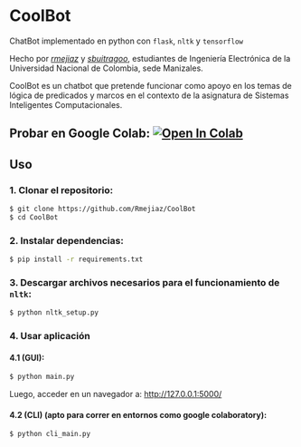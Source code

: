 # CoolBot

ChatBot implementado en python con `flask`, `nltk` y `tensorflow` 

Hecho por [_rmejiaz_](https://github.com/Rmejiaz) y [_sbuitragoo_](https://github.com/sbuitragoo), estudiantes de Ingeniería Electrónica de la Universidad Nacional de Colombia, sede Manizales.


CoolBot es un chatbot que pretende funcionar como apoyo en los temas de lógica de predicados y marcos en el contexto de la asignatura de Sistemas Inteligentes Computacionales.


## Probar en Google Colab: [![Open In Colab](https://colab.research.google.com/assets/colab-badge.svg)](https://colab.research.google.com/drive/12AIbnnf80CH1Z7h4zQ4ir3JE00KiRfj5?usp=sharing)

## Uso

### 1. Clonar el repositorio:

```bash
$ git clone https://github.com/Rmejiaz/CoolBot
$ cd CoolBot
```

### 2. Instalar dependencias:

```bash
$ pip install -r requirements.txt
```
### 3. Descargar archivos necesarios para el funcionamiento de `nltk`:

```bash
$ python nltk_setup.py
```

### 4. Usar aplicación

#### 4.1 (GUI):

```bash
$ python main.py
```

Luego, acceder en un navegador a: http://127.0.0.1:5000/

#### 4.2 (CLI) (apto para correr en entornos como google colaboratory):

```bash
$ python cli_main.py
```
